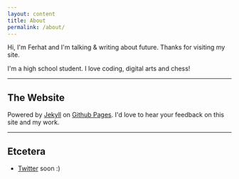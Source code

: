 ```yaml
---
layout: content
title: About
permalink: /about/
---
```

Hi, I'm Ferhat and I'm talking & writing about future. Thanks for visiting my site.

I'm a high school student. I love coding, digital arts and chess!

----

## The Website
Powered by [Jekyll](https://jekyllrb.com) on [Github Pages](https://pages.github.com).
I'd love to hear your feedback on this site and my work.

----

## Etcetera

- [Twitter](https://www.twitter.com/) soon :)

